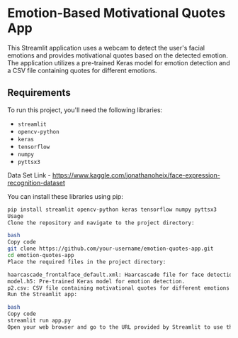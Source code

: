 # Emotion-Based Motivational Quotes App

This Streamlit application uses a webcam to detect the user's facial emotions and provides motivational quotes based on the detected emotion. The application utilizes a pre-trained Keras model for emotion detection and a CSV file containing quotes for different emotions.

## Requirements

To run this project, you'll need the following libraries:
- `streamlit`
- `opencv-python`
- `keras`
- `tensorflow`
- `numpy`
- `pyttsx3`
  
Data Set Link - https://www.kaggle.com/jonathanoheix/face-expression-recognition-dataset

You can install these libraries using pip:
```bash
pip install streamlit opencv-python keras tensorflow numpy pyttsx3
Usage
Clone the repository and navigate to the project directory:

bash
Copy code
git clone https://github.com/your-username/emotion-quotes-app.git
cd emotion-quotes-app
Place the required files in the project directory:

haarcascade_frontalface_default.xml: Haarcascade file for face detection.
model.h5: Pre-trained Keras model for emotion detection.
p2.csv: CSV file containing motivational quotes for different emotions.
Run the Streamlit app:

bash
Copy code
streamlit run app.py
Open your web browser and go to the URL provided by Streamlit to use the app.
